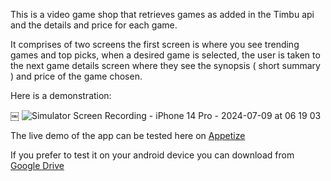 This is a video game shop that retrieves games as added in the Timbu api and the details and price for each game.

It comprises of two screens the first screen is where you see trending games and top picks, when a desired game is selected, the user is taken to the next game details screen where they see the synopsis ( short summary ) and price of the game chosen.

Here is a demonstration:


￼
![Simulator Screen Recording - iPhone 14 Pro - 2024-07-09 at 06 19 03](https://github.com/UsmanOlajide/HNG-Timbu-Shop/assets/113867074/534b6492-3f93-4ead-bdaa-e965db0405da)


The live demo of the app can be tested here on [Appetize](https://appetize.io/app/b_7prvhf6ymxv6qlnpbcroj66icq?device=pixel7&osVersion=13.0)

If you prefer to test it on your android device you can download from [Google Drive](https://drive.google.com/file/d/1sw7LNCIAk7J8cDF_PZR24GL7JxTIjgMc/view?usp=sharing)

